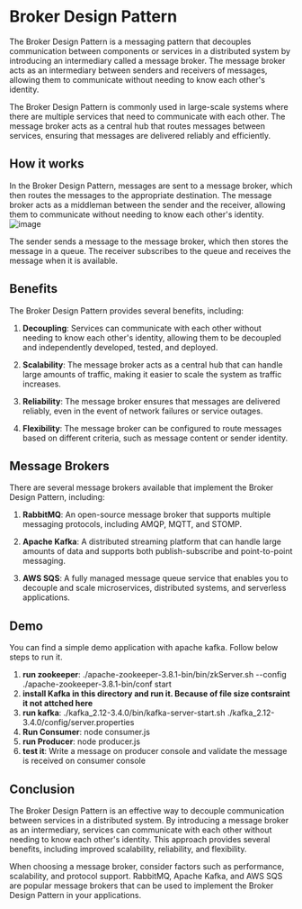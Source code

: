 
# Broker Design Pattern

The Broker Design Pattern is a messaging pattern that decouples communication between components or services in a distributed system by introducing an intermediary called a message broker. The message broker acts as an intermediary between senders and receivers of messages, allowing them to communicate without needing to know each other's identity.

The Broker Design Pattern is commonly used in large-scale systems where there are multiple services that need to communicate with each other. The message broker acts as a central hub that routes messages between services, ensuring that messages are delivered reliably and efficiently.

## How it works

In the Broker Design Pattern, messages are sent to a message broker, which then routes the messages to the appropriate destination. The message broker acts as a middleman between the sender and the receiver, allowing them to communicate without needing to know each other's identity.
![image](https://user-images.githubusercontent.com/43367262/236749516-24bfe50a-f2c0-43cd-b98e-08b0e1ad50cc.png)

The sender sends a message to the message broker, which then stores the message in a queue. The receiver subscribes to the queue and receives the message when it is available.

## Benefits

The Broker Design Pattern provides several benefits, including:

1. **Decoupling**: Services can communicate with each other without needing to know each other's identity, allowing them to be decoupled and independently developed, tested, and deployed.

2. **Scalability**: The message broker acts as a central hub that can handle large amounts of traffic, making it easier to scale the system as traffic increases.

3. **Reliability**: The message broker ensures that messages are delivered reliably, even in the event of network failures or service outages.

4. **Flexibility**: The message broker can be configured to route messages based on different criteria, such as message content or sender identity.

## Message Brokers

There are several message brokers available that implement the Broker Design Pattern, including:

1. **RabbitMQ**: An open-source message broker that supports multiple messaging protocols, including AMQP, MQTT, and STOMP.

2. **Apache Kafka**: A distributed streaming platform that can handle large amounts of data and supports both publish-subscribe and point-to-point messaging.

3. **AWS SQS**: A fully managed message queue service that enables you to decouple and scale microservices, distributed systems, and serverless applications.

## Demo
You can find a simple demo application with apache kafka. Follow below steps to run it.
1. **run zookeeper**: ./apache-zookeeper-3.8.1-bin/bin/zkServer.sh  --config ./apache-zookeeper-3.8.1-bin/conf start
2. **install Kafka in this directory and run it. Because of file size contsraint it not attched here**
2. **run kafka**: ./kafka_2.12-3.4.0/bin/kafka-server-start.sh  ./kafka_2.12-3.4.0/config/server.properties 
3. **Run Consumer**: node consumer.js
4. **run Producer**: node producer.js
5. **test it**: Write a message on producer console and validate the message is received on consumer console

## Conclusion

The Broker Design Pattern is an effective way to decouple communication between services in a distributed system. By introducing a message broker as an intermediary, services can communicate with each other without needing to know each other's identity. This approach provides several benefits, including improved scalability, reliability, and flexibility.

When choosing a message broker, consider factors such as performance, scalability, and protocol support. RabbitMQ, Apache Kafka, and AWS SQS are popular message brokers that can be used to implement the Broker Design Pattern in your applications.
